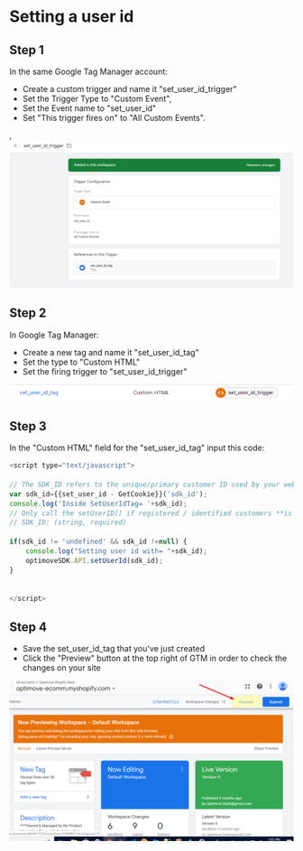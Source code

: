 # Setting a user id

## Step 1
In the same Google Tag Manager account: 
* Create a custom trigger and name it "set_user_id_trigger" 
* Set the Trigger Type to "Custom Event", 
* Set the Event name to "set_user_id" 
* Set "This trigger fires on" to "All Custom Events".

<p align="left">,<kbd><img src="https://github.com/DannyMac180/Web-SDK-Integration-Guide/blob/master/Web-SDK-Basic-Code-Setup/images/set_user_id_trigger.png"></kbd></p>

## Step 2
In Google Tag Manager: 
* Create a new tag and name it "set_user_id_tag" 
* Set the type to "Custom HTML" 
* Set the firing trigger to "set_user_id_trigger"

<p align="left"><kbd><img src="https://github.com/DannyMac180/Web-SDK-Integration-Guide/blob/master/Web-SDK-Basic-Code-Setup/images/set_user_id_tag.png"><kbd></p>

## Step 3
In the "Custom HTML" field for the "set_user_id_tag" input this code:

```javascript
<script type="text/javascript">

// The SDK_ID refers to the unique/primary customer ID used by your website to identify registered customers/users. 
var sdk_id={{set_user_id - GetCookie}}('sdk_id');
console.log('Inside SetUserIdTag= '+sdk_id);
// Only call the setUserID() if registered / identified customers **is not** empty, null, unidentified. 
// SDK_ID: (string, required)

if(sdk_id != 'undefined' && sdk_id !=null) {
  	console.log("Setting user id with= "+sdk_id);
	optimoveSDK.API.setUserId(sdk_id);
}


</script>
```
## Step 4
* Save the set_user_id_tag that you've just created
* Click the "Preview" button at the top right of GTM in order to check the changes on your site

<p align="left"><kbd><img src="https://github.com/DannyMac180/Web-SDK-Integration-Guide/blob/master/Web-SDK-Basic-Code-Setup/images/preview_screenshot.png"><kbd></p>

